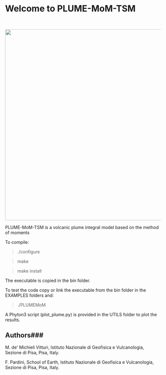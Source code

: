 # Welcome to PLUME-MoM-TSM

&nbsp;

<img src="https://cdn.rawgit.com/wiki/demichie/PLUME-MoM-TSM/svgs/Home/logoNEW.svg?invert_in_darkmode" align=middle width=617.85445pt/>


PLUME-MoM-TSM is a volcanic plume integral model based on the method of moments

To compile:

> ./configure

> make

> make install


The executable is copied in the bin folder.

To test the code copy or link the executable from the bin folder in the EXAMPLES folders and:

> ./PLUMEMoM

A Phyton3 script (plot_plume.py) is provided in the UTILS folder to plot the results.

## Authors###

M. de' Michieli Vitturi, Istituto Nazionale di Geofisica e Vulcanologia, Sezione di Pisa, Pisa, Italy.

F. Pardini, School of Earth, Istituto Nazionale di Geofisica e Vulcanologia, Sezione di Pisa, Pisa, Italy.

